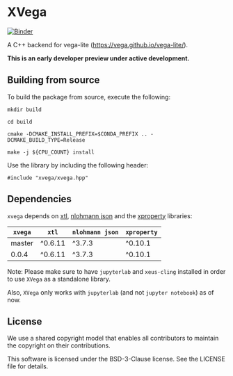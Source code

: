 # XVega

[![Binder](https://mybinder.org/badge_logo.svg)](https://mybinder.org/v2/gh/QuantStack/xvega/stable?urlpath=lab%2Ftree%2Fnotebooks%2Fdemo.ipynb)

A C++ backend for vega-lite (https://vega.github.io/vega-lite/).

**This is an early developer preview under active development.**

## Building from source

To build the package from source, execute the following:

```
mkdir build

cd build

cmake -DCMAKE_INSTALL_PREFIX=$CONDA_PREFIX .. -DCMAKE_BUILD_TYPE=Release

make -j ${CPU_COUNT} install
```

Use the library by including the following header:

```
#include "xvega/xvega.hpp"
```

## Dependencies

`xvega` depends on [xtl](https://github.com/xtensor-stack/xtl), 
[nlohmann json](https://github.com/nlohmann/json) and the 
[xproperty](https://github.com/jupyter-xeus/xproperty) libraries:

|  `xvega`  |  `xtl`  |  `nlohmann json`  |  `xproperty`  |
|-----------|---------|-------------------|---------------|
|  master   | ^0.6.11 |       ^3.7.3      |    ^0.10.1    |
|  0.0.4    | ^0.6.11 |       ^3.7.3      |    ^0.10.1    |

Note: Please make sure to have `jupyterlab` and `xeus-cling` installed in order to use `XVega` as a standalone library.

Also, `XVega` only works with `jupyterlab` (and not `jupyter notebook`) as of now.

## License

We use a shared copyright model that enables all contributors to maintain the copyright on their contributions.

This software is licensed under the BSD-3-Clause license. See the LICENSE file for details.
